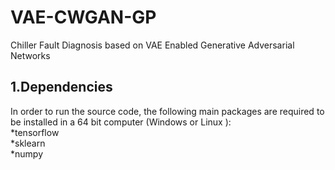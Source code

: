 # VAE-CWGAN-GP
Chiller Fault Diagnosis based on VAE Enabled Generative Adversarial Networks<br>
## 1.Dependencies
In order to run the source code, the following main packages are required to
be installed in a 64 bit computer (Windows or Linux ):<br>
*tensorflow<br>
*sklearn<br>
*numpy<br>
## 

